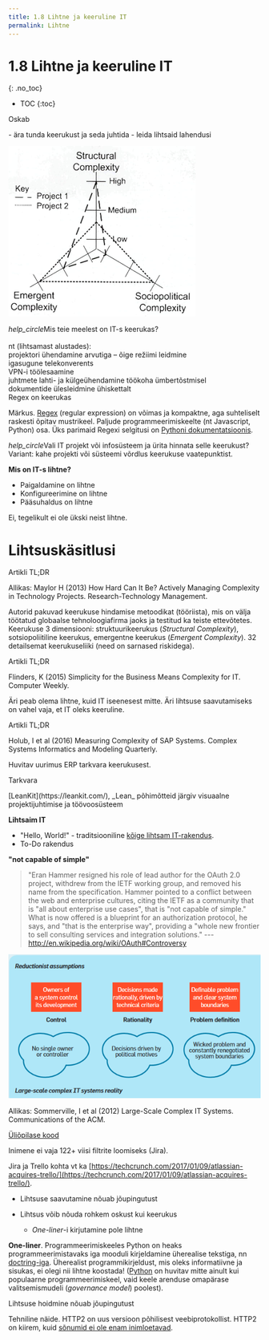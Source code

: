```yaml
---
title: 1.8 Lihtne ja keeruline IT
permalink: Lihtne
---
```


# 1.8 Lihtne ja keeruline IT
{: .no_toc}

* TOC
{:toc}

<p class='tags'><span class='tag'>Oskab</span></p>
- ära tunda keerukust ja seda juhtida
- leida lihtsaid lahendusi

![](img/Keerukus.PNG) 

<p class='action'><i class="material-icons ikoon">help_circle</i>Mis teie meelest on IT-s keerukas?<br>
<br>
nt (lihtsamast alustades):<br>
projektori ühendamine arvutiga – õige režiimi leidmine<br>
igasugune telekonverents<br>
VPN-i töölesaamine<br>
juhtmete lahti- ja külgeühendamine töökoha ümbertõstmisel<br>
dokumentide ülesleidmine ühiskettalt<br>
Regex on keerukas<br>
</p>

Märkus. [Regex](https://en.wikipedia.org/wiki/Regular_expression) (regular expression) on võimas ja kompaktne, aga suhteliselt raskesti õpitav mustrikeel. Paljude programmeerimiskeelte (nt Javascript, Python) osa. Üks parimaid Regexi selgitusi on [Pythoni dokumentatsioonis](https://docs.python.org/2/library/re.html).

<p class='action'><i class="material-icons ikoon">help_circle</i>Vali IT projekt või infosüsteem ja ürita hinnata selle keerukust?<br>
Variant: kahe projekti või süsteemi võrdlus keerukuse vaatepunktist.</p>

__Mis on IT-s lihtne?__

- Paigaldamine on lihtne
- Konfigureerimine on lihtne
- Pääsuhaldus on lihtne

Ei, tegelikult ei ole ükski neist lihtne.

# Lihtsuskäsitlusi

<p class='tags'>Artikli TL;DR</p>
Allikas: Maylor H (2013) How Hard Can It Be? Actively Managing Complexity in Technology Projects. Research-Technology Management.

Autorid pakuvad keerukuse hindamise metoodikat (tööriista), mis on välja töötatud globaalse tehnoloogiafirma jaoks ja testitud ka teiste ettevõtetes. Keerukuse 3 dimensiooni: struktuurikeerukus (_Structural Complexity_), sotsiopoliitiline keerukus, emergentne keerukus (_Emergent Complexity_). 32 detailsemat keerukuseliiki (need on sarnased riskidega).

<p class='tags'>Artikli TL;DR</p>
Flinders, K (2015) Simplicity for the Business Means Complexity for IT. Computer Weekly.

Äri peab olema lihtne, kuid IT iseenesest mitte. Äri lihtsuse saavutamiseks on vahel vaja, et IT oleks keeruline.

<p class='tags'><span class='tag'>Artikli TL;DR</span></p>
Holub, I et al (2016) Measuring Complexity of SAP Systems. Complex Systems Informatics and Modeling Quarterly. 

Huvitav uurimus ERP tarkvara keerukusest.

<p class='tags'>Tarkvara</p>
[LeanKit](https://leankit.com/), _Lean_ põhimõtteid järgiv visuaalne projektijuhtimise ja töövoosüsteem

__Lihtsaim IT__

- "Hello, World!" - traditsiooniline [kõige lihtsam IT-rakendus](https://en.wikipedia.org/wiki/%22Hello,_World!%22_program).
- To-Do rakendus

__"not capable of simple"__

> "Eran Hammer resigned his role of lead author for the OAuth 2.0 project, withdrew from the IETF working group, and removed his name from the specification. Hammer pointed to a conflict between the web and enterprise cultures, citing the IETF as a community that is "all about enterprise use cases", that is "not capable of simple." What is now offered is a blueprint for an authorization protocol, he says, and "that is the enterprise way", providing a "whole new frontier to sell consulting services and integration solutions." --- http://en.wikipedia.org/wiki/OAuth#Controversy

![](img/LargeScale.PNG)

Allikas: Sommerville, I et al (2012) Large-Scale Complex IT Systems. Communications of the ACM. 

[Üliõpilase kood](img/Koodid.PNG)

Inimene ei vaja 122+ viisi filtrite loomiseks (Jira).

Jira ja Trello kohta vt ka [https://techcrunch.com/2017/01/09/atlassian-acquires-trello/](https://techcrunch.com/2017/01/09/atlassian-acquires-trello/).

- Lihtsuse saavutamine nõuab jõupingutust

- Lihtsus võib nõuda rohkem oskust kui keerukus
  - _One-liner_-i kirjutamine pole lihtne

__One-liner__. Programmeerimiskeeles Python on heaks programmeerimistavaks iga mooduli kirjeldamine üherealise tekstiga, nn [doctring-iga](https://www.python.org/dev/peps/pep-0257/). Üherealist programmikirjeldust, mis oleks informatiivne ja sisukas, ei olegi nii lihtne koostada! ([Python](https://www.python.org/) on huvitav mitte ainult kui populaarne programmeerimiskeel, vaid keele arenduse omapärase valitsemismudeli (_governance model_) poolest).

Lihtsuse hoidmine nõuab jõupingutust

Tehniline näide. HTTP2 on uus versioon põhilisest veebiprotokollist. HTTP2 on kiirem, kuid [sõnumid ei ole enam inimloetavad](https://news.ycombinator.com/item?id=9038613).



